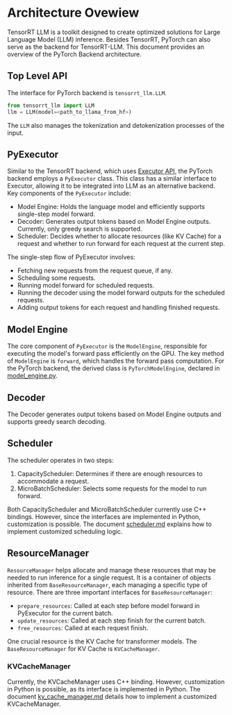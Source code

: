 # Architecture Ovewiew

TensorRT LLM is a toolkit designed to create optimized solutions for Large Language Model (LLM) inference.
Besides TensorRT, PyTorch can also serve as the backend for TensorRT-LLM. This document provides an overview of the PyTorch Backend architecture.

## Top Level API

The interface for PyTorch backend is `tensorrt_llm.LLM`.

```python
from tensorrt_llm import LLM
llm = LLM(model=<path_to_llama_from_hf>)
```

The `LLM` also manages the tokenization and detokenization processes of the input.

## PyExecutor


Similar to the TensorRT backend, which uses [Executor API](../advanced/executor.md), the PyTorch backend employs a `PyExecutor` class.
This class has a similar interface to Executor, allowing it to be integrated into LLM as an alternative backend.
Key components of the `PyExecutor` include:

- Model Engine: Holds the language model and efficiently supports single-step model forward.
- Decoder: Generates output tokens based on Model Engine outputs. Currently, only greedy search is supported.
- Scheduler: Decides whether to allocate resources (like KV Cache) for a request and whether to run forward for each request at the current step.

The single-step flow of PyExecutor involves:

- Fetching new requests from the request queue, if any.
- Scheduling some requests.
- Running model forward for scheduled requests.
- Running the decoder using the model forward outputs for the scheduled requests.
- Adding output tokens for each request and handling finished requests.

## Model Engine

The core component of `PyExecutor` is the `ModelEngine`, responsible for executing the model's forward pass efficiently on the GPU.
The key method of `ModelEngine` is `forward`, which handles the forward pass computation.
For the PyTorch backend, the derived class is `PyTorchModelEngine`, declared in [model_engine.py](../../../tensorrt_llm/_torch/pyexecutor/model_engine.py).

## Decoder

The Decoder generates output tokens based on Model Engine outputs and supports greedy search decoding.

## Scheduler

The scheduler operates in two steps:

1. CapacityScheduler: Determines if there are enough resources to accommodate a request.
2. MicroBatchScheduler: Selects some requests for the model to run forward.

Both CapacityScheduler and MicroBatchScheduler currently use C++ bindings.
However, since the interfaces are implemented in Python, customization is possible.
The document [scheduler.md](./scheduler.md) explains how to implement customized scheduling logic.

## ResourceManager

`ResourceManager` helps allocate and manage these resources that may be needed to run inference for a single request.
It is a container of objects inherited from `BaseResourceManager`, each managing a specific type of resource.
There are three important interfaces for `BaseResourceManager`:

- `prepare_resources`: Called at each step before model forward in PyExecutor for the current batch.
- `update_resources`: Called at each step finish for the current batch.
- `free_resources`: Called at each request finish.

One crucial resource is the KV Cache for transformer models. The `BaseResourceManager` for KV Cache is `KVCacheManager`.

### KVCacheManager

Currently, the KVCacheManager uses C++ binding. However, customization in Python is possible, as its interface is implemented in Python.
The document [kv_cache_manager.md](./kv_cache_manager.md) details how to implement a customized KVCacheManager.
